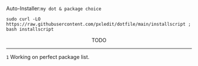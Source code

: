 
Auto-Installer:`my dot & package choice `
```shell
sudo curl -LO https://raw.githubusercontent.com/pxledit/dotfile/main/installscript ; bash installscript
```



<div align="center"> TODO  </div>
  
  
  ***
  
  `1` Working on perfect package list.

